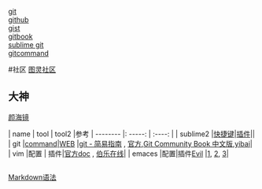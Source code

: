 [git](git.md)   
[github](github.md)     
[gist](gist.md)     
[gitbook](gitbook.md)   
[sublime git](sublimegit.md)    
[gitcommand](gitcommand/gitcommand.md)

#社区
[图灵社区](http://www.ituring.com.cn/)

## 大神
[颜海镜](http://yanhaijing.com/)

| name        | tool   |  tool2  |参考
| --------   |: -----:  | :----:  |
|  sublime2 |[快捷键](http://yanhaijing.com/tool/2014/10/24/my-sublime/)|[插件](http://www.cnblogs.com/lhb25/p/10-essential-sublime-text-plugins.html)||
|  git |[command](http://yanhaijing.com/git/2014/11/01/my-git-note/)|[WEB](http://weibo.com/githubchina?sudaref=yanhaijing.com&noscale_head=1#_0)  |[git - 简易指南](http://www.bootcss.com/p/git-guide/) , [官方](http://www.git-scm.com/book/en/v2),[Git Community Book 中文版](http://gitbook.liuhui998.com/index.html),[yibai](http://www.yiibai.com/git/)|
| vim        |配置   | 插件|[官方doc](http://vimcdoc.sourceforge.net/doc/) ,       [伯乐在线](http://blog.jobbole.com/tag/vim/)|
| emaces      |配置|插件[Evil](https://gitorious.org/evil/pages/Home)  |[1](http://blog.csdn.net/redguardtoo/article/details/7891295), [2](http://www.caole.net/diary/emacs_tips.html), [3](https://github.com/redguardtoo/mastering-emacs-in-one-year-guide)|
```
```

[Markdown语法](https://www.zybuluo.com/mdeditor)
